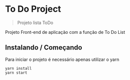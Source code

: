<!-- ![Logo of the project](https://raw.githubusercontent.com/jehna/readme-best-practices/master/sample-logo.png) -->

# To Do Project
> Projeto lista ToDo

Projeto Front-end de aplicação com a função de To Do List 

## Instalando / Começando
 
Para iniciar o projeto é necessário apenas utilizar o yarn

```shell
yarn install
yarn start
```

